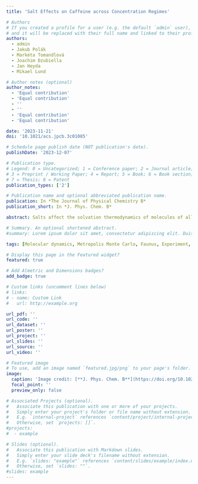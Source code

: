 ```yaml
---
title: 'Salt Effects on Caffeine across Concentration Regimes'

# Authors
# If you created a profile for a user (e.g. the default `admin` user), write the username (folder name) here
# and it will be replaced with their full name and linked to their profile.
authors:
  - admin
  - Jakub Polák
  - Markéta Tomandlová
  - Joachim Dzubiella
  - Jan Heyda
  - Mikael Lund

# Author notes (optional)
author_notes:
  - 'Equal contribution'
  - 'Equal contribution'
  - ''
  - ''
  - 'Equal contribution'
  - 'Equal contribution'

date: '2023-11-21'
doi: '10.1021/acs.jpcb.3c01085'

# Schedule page publish date (NOT publication's date).
publishDate: '2023-12-07'

# Publication type.
# Legend: 0 = Uncategorized; 1 = Conference paper; 2 = Journal article;
# 3 = Preprint / Working Paper; 4 = Report; 5 = Book; 6 = Book section;
# 7 = Thesis; 8 = Patent
publication_types: ['2']

# Publication name and optional abbreviated publication name.
publication: In *The Journal of Physical Chemistry B*
publication_short: In *J. Phys. Chem. B*

abstract: Salts affect the solvation thermodynamics of molecules of all sizes; the Hofmeister series is a prime example in which different ions lead to _salting-in_ or _salting-out_ of aqueous proteins. Early work of Tanford led to the discovery that the solvation of molecular surface motifs is proportional to the solvent accessible surface area (SASA), and later studies have shown that the proportionality constant varies with the salt _concentration_ and _type_. Using multiscale computer simulations combined with vapor-pressure osmometry on caffeine-salt solutions, we reveal that this SASA description captures a rich set of molecular driving forces in tertiary solutions at changing _solute_ and _osmolyte_ concentrations. Central to the theoretical work is a new potential energy function that depends on the instantaneous surface area, salt type, and concentration. Used in, e.g., Monte Carlo simulations, this allows for a highly efficient exploration of many-body interactions and the resulting thermodynamics at elevated solute and salt concentrations. 

# Summary. An optional shortened abstract.
#summary: Lorem ipsum dolor sit amet, consectetur adipiscing elit. Duis posuere tellus ac convallis placerat. Proin tincidunt magna sed ex sollicitudin condimentum.

tags: [Molecular dynamics, Metropolis Monte Carlo, Faunus, Experiment, Kirkwood-Buff Theory, Salts, Open access]

# Display this page in the Featured widget?
featured: true

# Add Almetric and Dimensions badges?
add_badge: true

# Custom links (uncomment lines below)
# links:
# - name: Custom Link
#   url: http://example.org

url_pdf: ''
url_code: ''
url_dataset: ''
url_poster: ''
url_project: ''
url_slides: ''
url_source: ''
url_video: ''

# Featured image
# To use, add an image named `featured.jpg/png` to your page's folder.
image:
  caption: 'Image credit: [**J. Phys. Chem. B**](https://doi.org/10.1021/acs.jpcb.3c01085)'
  focal_point: ''
  preview_only: false

# Associated Projects (optional).
#   Associate this publication with one or more of your projects.
#   Simply enter your project's folder or file name without extension.
#   E.g. `internal-project` references `content/project/internal-project/index.md`.
#   Otherwise, set `projects: []`.
#projects:
#  - example

# Slides (optional).
#   Associate this publication with Markdown slides.
#   Simply enter your slide deck's filename without extension.
#   E.g. `slides: "example"` references `content/slides/example/index.md`.
#   Otherwise, set `slides: ""`.
#slides: example
---
```



